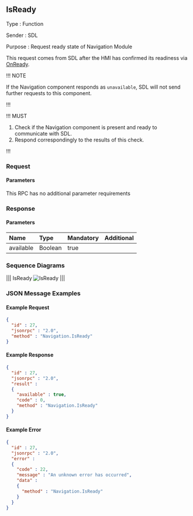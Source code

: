 ## IsReady

Type
: Function

Sender
: SDL

Purpose
: Request ready state of Navigation Module

This request comes from SDL after the HMI has confirmed its readiness via [OnReady](../../basiccommunication/onready).

!!! NOTE

If the Navigation component responds as `unavailable`, SDL will not send further requests to this component.

!!!

!!! MUST

  1. Check if the Navigation component is present and ready to communicate with SDL.
  2. Respond correspondingly to the results of this check.

!!!

### Request

#### Parameters

This RPC has no additional parameter requirements

### Response

#### Parameters

|Name|Type|Mandatory|Additional|
|:---|:---|:--------|:---------|
|available|Boolean|true||

### Sequence Diagrams
|||
IsReady
![IsReady](./assets/IsReady.png)
|||

### JSON Message Examples

#### Example Request

```json
{
  "id" : 27,
  "jsonrpc" : "2.0",
  "method" : "Navigation.IsReady"
}
```

#### Example Response

```json
{
  "id" : 27,
  "jsonrpc" : "2.0",
  "result" :
  {
    "available" : true,
    "code" : 0,
    "method" : "Navigation.IsReady"
  }
}
```

#### Example Error

```json
{
  "id" : 27,
  "jsonrpc" : "2.0",
  "error" :
  {
    "code" : 22,
    "message" : "An unknown error has occurred",
    "data" :
    {
      "method" : "Navigation.IsReady"
    }
  }
}
```
